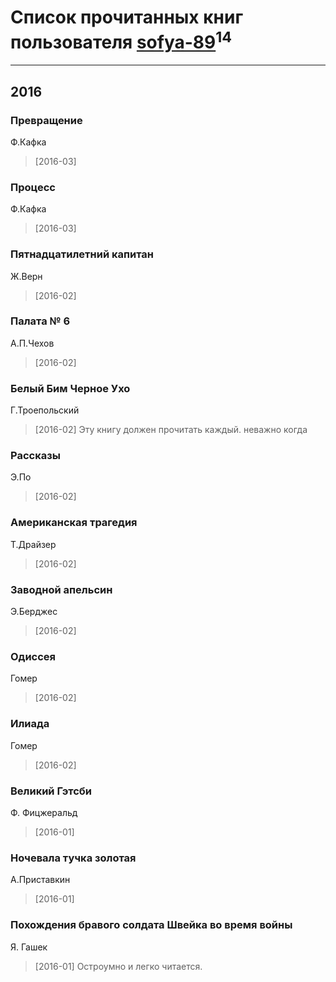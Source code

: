 # Список прочитанных книг пользователя [sofya-89](http://openid.yandex.ru/sofya-89/)<sup>14</sup>
---

## 2016

### Превращение
Ф.Кафка
> [2016-03] 


### Процесс
Ф.Кафка
> [2016-03] 


### Пятнадцатилетний капитан
Ж.Верн
> [2016-02] 


### Палата № 6
А.П.Чехов
> [2016-02] 


### Белый Бим Черное Ухо
Г.Троепольский
> [2016-02] Эту книгу должен прочитать каждый. неважно когда


### Рассказы
Э.По
> [2016-02] 


### Американская трагедия
Т.Драйзер
> [2016-02] 


### Заводной апельсин
Э.Берджес
> [2016-02] 


### Одиссея
Гомер
> [2016-02] 


### Илиада
Гомер
> [2016-02] 


### Великий Гэтсби
Ф. Фицжеральд
> [2016-01] 


### Ночевала тучка золотая
А.Приставкин
> [2016-01] 


### Похождения бравого солдата Швейка во время войны
Я. Гашек
> [2016-01] Остроумно и легко читается.





